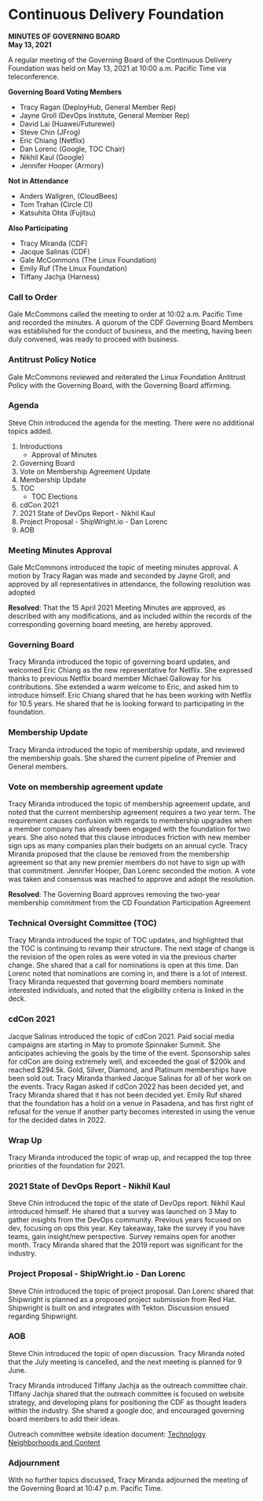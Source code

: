 # Continuous Delivery Foundation
**MINUTES OF GOVERNING BOARD**  
**May 13, 2021**
 
A regular meeting of the Governing Board of the Continuous Delivery Foundation was held on May 13, 2021 at 10:00 a.m. Pacific Time via teleconference.
 
**Governing Board Voting Members**

* Tracy Ragan (DeployHub, General Member Rep)
* Jayne Groll (DevOps Institute, General Member Rep)
* David Lai (Huawei/Futurewei)
* Steve Chin (JFrog)
* Eric Chiang (Netflix)
* Dan Lorenc (Google, TOC Chair)
* Nikhil Kaul (Google)
* Jennifer Hooper (Armory)

**Not in Attendance**

* Anders Wallgren, (CloudBees)
* Tom Trahan (Circle CI)
* Katsuhita Ohta (Fujitsu)

**Also Participating**

* Tracy Miranda (CDF)
* Jacque Salinas (CDF)
* Gale McCommons (The Linux Foundation)
* Emily Ruf (The Linux Foundation)
* Tiffany Jachja (Harness)


### Call to Order

Gale McCommons called the meeting to order at 10:02 a.m. Pacific Time and recorded the minutes. A quorum of the CDF Governing Board Members was established for the conduct of business, and the meeting, having been duly convened, was ready to proceed with business.

### Antitrust Policy Notice

Gale McCommons reviewed and reiterated the Linux Foundation Antitrust Policy with the Governing Board, with the Governing Board affirming. 

### Agenda

Steve Chin introduced the agenda for the meeting. There were no additional topics added. 

1. Introductions
   * Approval of Minutes
2. Governing Board
3. Vote on Membership Agreement Update
4. Membership Update 
5. TOC 
   * TOC Elections
6. cdCon 2021
7. 2021 State of DevOps Report - Nikhil Kaul
8. Project Proposal - ShipWright.io - Dan Lorenc
9. AOB

### Meeting Minutes Approval

Gale McCommons introduced the topic of meeting minutes approval. A motion by Tracy Ragan was made and seconded by Jayne Groll, and approved by all representatives in attendance, the following resolution was adopted

**Resolved**: That the 15 April 2021 Meeting Minutes are approved, as described with any modifications, and as included within the records of the corresponding governing board meeting, are hereby approved.

### Governing Board

Tracy Miranda introduced the topic of governing board updates, and welcomed Eric Chiang as the new representative for Netflix. She expressed thanks to previous Netflix board member Michael Galloway for his contributions. She extended a warm welcome to Eric, and asked him to introduce himself. Eric Chiang shared that he has been working with Netflix for 10.5 years. He shared that he is looking forward to participating in the foundation. 

### Membership Update

Tracy Miranda introduced the topic of membership update, and reviewed the membership goals. She shared the current pipeline of Premier and General members.

### Vote on membership agreement update

Tracy Miranda introduced the topic of membership agreement update, and noted that the current membership agreement requires a two year term. The requirement causes confusion with regards to membership upgrades when a member company has already been engaged with the foundation for two years. She also noted that this clause introduces friction with new member sign ups as many companies plan their budgets on an annual cycle. Tracy Miranda proposed that the clause be removed from the membership agreement so that any new premier members do not have to sign up with that commitment. Jennifer Hooper, Dan Lorenc seconded the motion. A vote was taken and consensus was reached to approve and adopt the resolution.

**Resolved**:  The Governing Board approves removing the two-year membership commitment from the CD Foundation Participation Agreement

### Technical Oversight Committee (TOC)

Tracy Miranda introduced the topic of TOC updates, and highlighted that the TOC is continuing to revamp their structure. The next stage of change is the revision of the open roles as were voted in via the previous charter change. She shared that a call for nominations is open at this time. Dan Lorenc noted that nominations are coming in, and there is a lot of interest. Tracy Miranda requested that governing board members nominate interested individuals, and noted that the eligibility criteria is linked in the deck. 

### cdCon 2021

Jacque Salinas introduced the topic of cdCon 2021. Paid social media campaigns are starting in May to promote Spinnaker Summit. She anticipates achieving the goals by the time of the event. Sponsorship sales for cdCon are doing extremely well, and exceeded the goal of $200k and reached $294.5k. Gold, Silver, Diamond, and Platinum memberships have been sold out. Tracy Miranda thanked Jacque Salinas for all of her work on the events. Tracy Ragan asked if cdCon 2022 has been decided yet, and Tracy Miranda shared that it has not been decided yet. Emily Ruf shared that the foundation has a hold on a venue in Pasadena, and has first right of refusal for the venue if another party becomes interested in using the venue for the decided dates in 2022.  

### Wrap Up

Tracy Miranda introduced the topic of wrap up, and recapped the top three priorities of the foundation for 2021.

### 2021 State of DevOps Report - Nikhil Kaul

Steve Chin introduced the topic of the state of DevOps report. Nikhil Kaul introduced himself. He shared that a survey was launched on 3 May to gather insights from the DevOps community. Previous years focused on dev, focusing on ops this year. Key takeaway, take the survey if you have teams, gain insight/new perspective. Survey remains open for another month. Tracy Miranda shared that the 2019 report was significant for the industry.

### Project Proposal - ShipWright.io - Dan Lorenc

Steve Chin introduced the topic of project proposal. Dan Lorenc shared that Shipwright is planned as a proposed project submission from Red Hat. Shipwright is built on and integrates with Tekton. Discussion ensued regarding Shipwright. 

### AOB

Steve Chin introduced the topic of open discussion. Tracy Miranda noted that the July meeting is cancelled, and the next meeting is planned for 9 June. 

Tracy Miranda introduced Tiffany Jachja as the outreach committee chair. Tiffany Jachja shared that the outreach committee is focused on website strategy, and developing plans for positioning the CDF as thought leaders within the industry. She shared a google doc, and encouraged governing board members to add their ideas.

Outreach committee website ideation document: [Technology Neighborhoods and Content](https://docs.google.com/document/d/11f4w4oTwvXCbdpMiOPF4wP9SeaGJgEZJkg46okeZ_KY/edit)

### Adjournment

With no further topics discussed, Tracy Miranda adjourned the meeting of the Governing Board at 10:47 p.m. Pacific Time.

